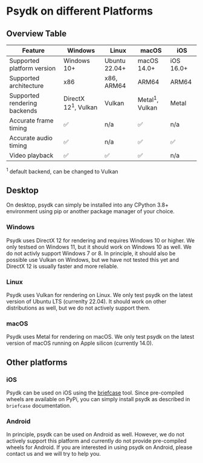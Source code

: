 # Psydk on different Platforms

## Overview Table
| Feature | Windows | Linux | macOS | iOS |
| ------- | ------- | ----- | ----- | --- |
| Supported platform version | Windows 10+ | Ubuntu 22.04+ | macOS 14.0+ | iOS 16.0+ |
| Supported architecture | x86 | x86, ARM64 | ARM64 | ARM64 |
| Supported rendering backends | DirectX 12<sup>1</sup>, Vulkan | Vulkan | Metal<sup>1</sup>, Vulkan | Metal |
| Accurate frame timing | ✅ | n/a | ✅ | n/a |
| Accurate audio timing | ✅ | n/a | ✅ | ✅ |
| Video playback | ✅ | ✅ | ✅ | n/a |

<sup>1</sup> default backend, can be changed to Vulkan


## Desktop

On desktop, psydk can simply be installed into any CPython 3.8+ environment using pip or another package manager of your choice.

### Windows

Psydk uses DirectX 12 for rendering and requires Windows 10 or higher. We only testsed on Windows 11, but it should work on Windows 10 as well. We do not activly support Windows 7 or 8. In principle, it should also be possible use Vulkan on Windows, but we have not tested this yet and DirectX 12 is usually faster and more reliable.

### Linux
Psydk uses Vulkan for rendering on Linux. We only test psydk on the latest version of Ubuntu LTS (currenlty 22.04). It should work on other distributions as well, but we do not actively support them.

### macOS
Psydk uses Metal for rendering on macOS. We only test psydk on the latest version of macOS running on Apple silicon (currently 14.0).

## Other platforms

### iOS
Psydk can be used on iOS using the [briefcase](https://briefcase.readthedocs.io/en/latest/) tool. Since pre-compiled wheels are available on PyPi, you can simply install psydk as described in `briefcase` documentation.

### Android
In principle, psydk can be used on Android as well. However, we do not actively support this platform and currently do not provide pre-compiled wheels for Android. If you are interested in using psydk on Android, please contact us and we will try to help you.
